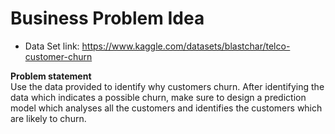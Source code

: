 # Business Problem Idea
- Data Set link: https://www.kaggle.com/datasets/blastchar/telco-customer-churn

**Problem statement** <br>
Use the data provided to identify why customers churn. After identifying the data which indicates a possible churn, make sure to design a prediction model which analyses all the customers and identifies the customers which are likely to churn.
